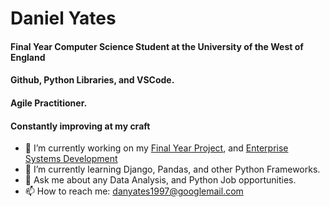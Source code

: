 # Daniel Yates
#### Final Year Computer Science Student at the University of the West of England
#### Github, Python Libraries, and VSCode.
#### Agile Practitioner.

#### Constantly improving at my craft

- 🔭 I’m currently working on my [Final Year Project](https://github.com/yatesytea/dsptrain), and [Enterprise Systems Development](https://github.com/yatsesytea/esd8smartcare)
- 🌱 I’m currently learning Django, Pandas, and other Python Frameworks.
- 💬 Ask me about any Data Analysis, and Python Job opportunities.
- 📫 How to reach me: [danyates1997@googlemail.com](danyates1997@googlemail.com)
